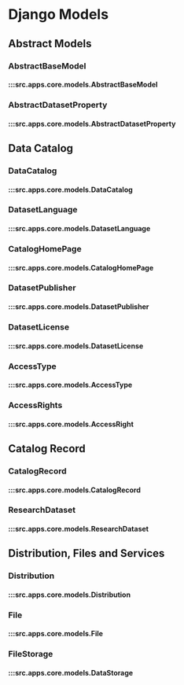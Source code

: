 # Django Models

## Abstract Models

### AbstractBaseModel

#### :::src.apps.core.models.AbstractBaseModel

### AbstractDatasetProperty

#### :::src.apps.core.models.AbstractDatasetProperty

## Data Catalog

### DataCatalog

#### :::src.apps.core.models.DataCatalog

### DatasetLanguage

#### :::src.apps.core.models.DatasetLanguage

### CatalogHomePage

#### :::src.apps.core.models.CatalogHomePage

### DatasetPublisher

#### :::src.apps.core.models.DatasetPublisher

### DatasetLicense

#### :::src.apps.core.models.DatasetLicense

### AccessType

#### :::src.apps.core.models.AccessType

### AccessRights

#### :::src.apps.core.models.AccessRight

## Catalog Record
### CatalogRecord

#### :::src.apps.core.models.CatalogRecord

### ResearchDataset

#### :::src.apps.core.models.ResearchDataset

## Distribution, Files and Services

### Distribution

#### :::src.apps.core.models.Distribution

### File

#### :::src.apps.core.models.File

### FileStorage

#### :::src.apps.core.models.DataStorage
